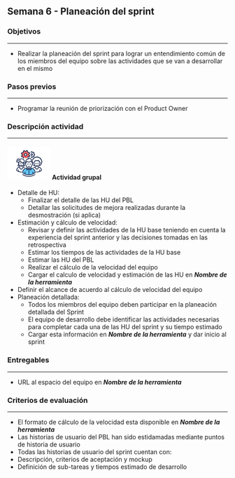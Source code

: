 
## Semana 6 - Planeación del sprint

### Objetivos

---
* Realizar la planeación del sprint para lograr un entendimiento común de los miembros del equipo sobre las actividades que se van a desarrollar en el mismo


### Pasos previos

---
* Programar la reunión de priorización con el Product Owner


### Descripción actividad

---
#### ![](./../../assets/images/grupo.png) Actividad grupal

* Detalle de HU:
  * Finalizar el detalle de las HU del PBL
  * Detallar las solicitudes de mejora realizadas durante la desmostración (si aplica)
* Estimación y cálculo de velocidad:
  * Revisar y definir las actividades de la HU base teniendo en cuenta la experiencia del sprint anterior y las decisiones tomadas en las retrospectiva
  * Estimar los tiempos de las actividades de la HU base
  * Estimar las HU del PBL
  * Realizar el cálculo de la velocidad del equipo
  * Cargar el calculo de velocidad y estimación de las HU en **_Nombre de la herramienta_**
* Definir el alcance de acuerdo al cálculo de velocidad del equipo
* Planeación detallada:
  * Todos los miembros del equipo deben participar en la planeación detallada del Sprint
  * El equipo de desarrollo debe identificar las actividades necesarias para completar cada una de las HU del sprint y su tiempo estimado
  * Cargar esta información en **_Nombre de la herramienta_** y dar inicio al sprint

### Entregables
---
* URL al espacio del equipo en **_Nombre de la herramienta_**
 

### Criterios de evaluación

---
* El formato de cálculo de la velocidad esta disponible en **_Nombre de la herramienta_**
* Las historias de usuario del PBL han sido estidamadas mediante puntos de historia de usuario
* Todas las historias de usuario del sprint cuentan con:
 * Descripción, criterios de aceptación y mockup
 * Definición de sub-tareas y tiempos estimado de desarrollo

